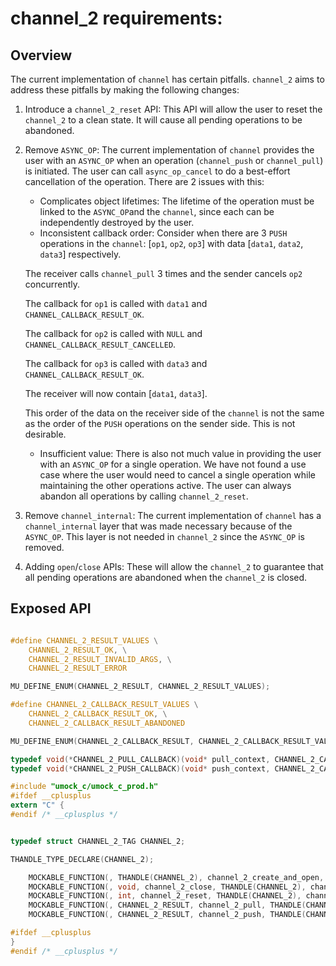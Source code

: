 # channel_2 requirements:

## Overview

The current implementation of `channel` has certain pitfalls. `channel_2` aims to address these pitfalls by making the following changes:

1. Introduce a `channel_2_reset` API: This API will allow the user to reset the `channel_2` to a clean state. It will cause all pending operations to be abandoned.

2. Remove `ASYNC_OP`: The current implementation of `channel` provides the user with an `ASYNC_OP` when an operation (`channel_push` or `channel_pull`) is initiated. The user can call `async_op_cancel` to do a best-effort cancellation of the operation. There are 2 issues with this:
    - Complicates object lifetimes: The lifetime of the operation must be linked to the `ASYNC_OP`and the `channel`, since each can be independently destroyed by the user.
    - Inconsistent callback order: Consider when there are 3 `PUSH` operations in the `channel`: [`op1`, `op2`, `op3`] with data [`data1`, `data2`, `data3`] respectively.
    
    The receiver calls `channel_pull` 3 times and the sender cancels `op2` concurrently.
    
    The callback for `op1` is called with `data1` and `CHANNEL_CALLBACK_RESULT_OK`. 

    The callback for `op2` is called with `NULL`  and `CHANNEL_CALLBACK_RESULT_CANCELLED`.

    The callback for `op3` is called with `data3` and `CHANNEL_CALLBACK_RESULT_OK`.

    The receiver will now contain [`data1`, `data3`].

    This order of the data on the receiver side of the `channel` is not the same as the order of the `PUSH` operations on the sender side. This is not desirable.

    - Insufficient value: There is also not much value in providing the user with an `ASYNC_OP` for a single operation. We have not found a use case where the user would need to cancel a single operation while maintaining the other operations active. The user can always abandon all operations by calling `channel_2_reset`.

3. Remove `channel_internal`: The current implementation of `channel` has a `channel_internal` layer that was made necessary because of the `ASYNC_OP`. This layer is not needed in `channel_2` since the `ASYNC_OP` is removed.

4. Adding `open`/`close` APIs: These will allow the `channel_2` to guarantee that all pending operations are abandoned when the `channel_2` is closed.

## Exposed API

```c

#define CHANNEL_2_RESULT_VALUES \
    CHANNEL_2_RESULT_OK, \
    CHANNEL_2_RESULT_INVALID_ARGS, \
    CHANNEL_2_RESULT_ERROR

MU_DEFINE_ENUM(CHANNEL_2_RESULT, CHANNEL_2_RESULT_VALUES);

#define CHANNEL_2_CALLBACK_RESULT_VALUES \
    CHANNEL_2_CALLBACK_RESULT_OK, \
    CHANNEL_2_CALLBACK_RESULT_ABANDONED

MU_DEFINE_ENUM(CHANNEL_2_CALLBACK_RESULT, CHANNEL_2_CALLBACK_RESULT_VALUES);

typedef void(*CHANNEL_2_PULL_CALLBACK)(void* pull_context, CHANNEL_2_CALLBACK_RESULT result, THANDLE(RC_STRING) pull_correlation_id, THANDLE(RC_STRING) push_correlation_id, THANDLE(RC_PTR) data);
typedef void(*CHANNEL_2_PUSH_CALLBACK)(void* push_context, CHANNEL_2_CALLBACK_RESULT result, THANDLE(RC_STRING) pull_correlation_id, THANDLE(RC_STRING) push_correlation_id);

#include "umock_c/umock_c_prod.h"
#ifdef __cplusplus
extern "C" {
#endif /* __cplusplus */


typedef struct CHANNEL_2_TAG CHANNEL_2;

THANDLE_TYPE_DECLARE(CHANNEL_2);

    MOCKABLE_FUNCTION(, THANDLE(CHANNEL_2), channel_2_create_and_open, THANDLE(PTR(LOG_CONTEXT_HANDLE)), log_context, THANDLE(THREADPOOL), threadpool);
    MOCKABLE_FUNCTION(, void, channel_2_close, THANDLE(CHANNEL_2), channel_2);
    MOCKABLE_FUNCTION(, int, channel_2_reset, THANDLE(CHANNEL_2), channel_2);
    MOCKABLE_FUNCTION(, CHANNEL_2_RESULT, channel_2_pull, THANDLE(CHANNEL_2), channel_2, THANDLE(RC_STRING), correlation_id, CHANNEL_2_PULL_CALLBACK, pull_callback, void*, pull_context);
    MOCKABLE_FUNCTION(, CHANNEL_2_RESULT, channel_2_push, THANDLE(CHANNEL_2), channel_2, THANDLE(RC_STRING), correlation_id, THANDLE(RC_PTR), data, CHANNEL_2_PUSH_CALLBACK, push_callback, void*, push_context);

#ifdef __cplusplus
}
#endif /* __cplusplus */


```